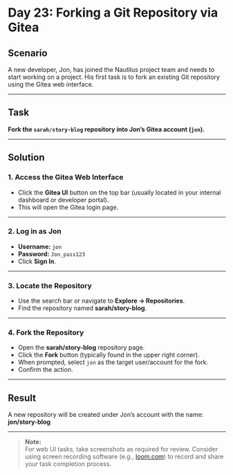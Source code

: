 # Day 23: Forking a Git Repository via Gitea

## Scenario

A new developer, Jon, has joined the Nautilus project team and needs to start working on a project. His first task is to fork an existing Git repository using the Gitea web interface.

---

## Task

**Fork the `sarah/story-blog` repository into Jon’s Gitea account (`jon`).**

---

## Solution

### 1. Access the Gitea Web Interface

- Click the **Gitea UI** button on the top bar (usually located in your internal dashboard or developer portal).
- This will open the Gitea login page.

---

### 2. Log in as Jon

- **Username:** `jon`
- **Password:** `Jon_pass123`
- Click **Sign In**.

---

### 3. Locate the Repository

- Use the search bar or navigate to **Explore → Repositories**.
- Find the repository named **sarah/story-blog**.

---

### 4. Fork the Repository

- Open the **sarah/story-blog** repository page.
- Click the **Fork** button (typically found in the upper right corner).
- When prompted, select `jon` as the target user/account for the fork.
- Confirm the action.

---

## Result

A new repository will be created under Jon’s account with the name:  
**jon/story-blog**

---

> **Note:**  
> For web UI tasks, take screenshots as required for review. Consider using screen recording software (e.g., [loom.com](https://www.loom.com/)) to record and share your task completion process.

